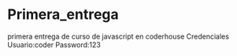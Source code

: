# Primera_entrega
primera entrega de curso de javascript en coderhouse
Credenciales 
Usuario:coder
Password:123
